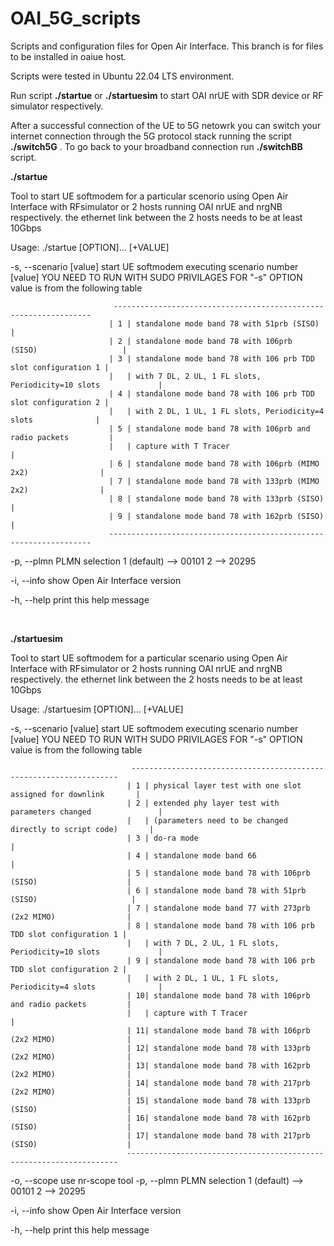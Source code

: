 # OAI_5G_scripts
Scripts and configuration files for Open Air Interface. This branch is for files to be installed in oaiue host.

Scripts were tested in Ubuntu 22.04 LTS environment.

Run script **./startue** or **./startuesim** to start OAI nrUE with SDR device or RF simulator respectively.

After a successful connection of the UE to 5G netowrk you can switch your internet connection through the 5G protocol stack running the script **./switch5G** . To go back to your broadband connection run **./switchBB** script.

  **./startue**

Tool to start UE softmodem for a particular scenorio using Open Air Interface with RFsimulator
or 2 hosts running OAI nrUE and nrgNB respectively.
the ethernet link between the 2 hosts  needs to be at least 10Gbps 

Usage:  ./startue [OPTION]... [+VALUE] 

  -s, --scenario [value]   start UE softmodem executing scenario number [value]
                           YOU NEED TO RUN WITH SUDO PRIVILAGES FOR "-s" OPTION
                           value is from the following table
                           
                           -----------------------------------------------------------------
                          | 1 | standalone mode band 78 with 51prb (SISO)                     |
                          | 2 | standalone mode band 78 with 106prb  (SISO)                   |
                          | 3 | standalone mode band 78 with 106 prb TDD slot configuration 1 |
                          |   | with 7 DL, 2 UL, 1 FL slots, Periodicity=10 slots             |
                          | 4 | standalone mode band 78 with 106 prb TDD slot configuration 2 |
                          |   | with 2 DL, 1 UL, 1 FL slots, Periodicity=4 slots              |
                          | 5 | standalone mode band 78 with 106prb and radio packets         |
                          |   | capture with T Tracer                                         |
                          | 6 | standalone mode band 78 with 106prb (MIMO 2x2)                |
                          | 7 | standalone mode band 78 with 133prb (MIMO 2x2)                |
                          | 8 | standalone mode band 78 with 133prb (SISO)                    |
                          | 9 | standalone mode band 78 with 162prb (SISO)                    |
                          ------------------------------------------------------------------

-p, --plmn               PLMN selection
                                1 (default) --> 00101
                                2                 --> 20295  

 -i, --info               show Open Air Interface version

  -h, --help               print this help message

​                           

  **./startuesim**

Tool to start UE softmodem for a particular scenario using Open Air Interface with RFsimulator
or 2 hosts running OAI nrUE and nrgNB respectively.
the ethernet link between the 2 hosts  needs to be at least 10Gbps 

Usage:  ./startuesim [OPTION]... [+VALUE] 

  -s, --scenario [value]   start UE softmodem executing scenario number [value]
                           YOU NEED TO RUN WITH SUDO PRIVILAGES FOR "-s" OPTION
                           value is from the following table
                           

                               -------------------------------------------------------------------
                              | 1 | physical layer test with one slot assigned for downlink       |
                              | 2 | extended phy layer test with parameters changed               |
                              |   | (parameters need to be changed directly to script code)       |
                              | 3 | do-ra mode                                                    |
                              | 4 | standalone mode band 66                                       |
                              | 5 | standalone mode band 78 with 106prb (SISO)                    |
                              | 6 | standalone mode band 78 with 51prb (SISO)                     |
                              | 7 | standalone mode band 77 with 273prb (2x2 MIMO)                |
                              | 8 | standalone mode band 78 with 106 prb TDD slot configuration 1 |
                              |   | with 7 DL, 2 UL, 1 FL slots, Periodicity=10 slots             |
                              | 9 | standalone mode band 78 with 106 prb TDD slot configuration 2 |
                              |   | with 2 DL, 1 UL, 1 FL slots, Periodicity=4 slots              |
                              | 10| standalone mode band 78 with 106prb and radio packets         |
                              |   | capture with T Tracer                                         |
                              | 11| standalone mode band 78 with 106prb (2x2 MIMO)                |
                              | 12| standalone mode band 78 with 133prb (2x2 MIMO)                |
                              | 13| standalone mode band 78 with 162prb (2x2 MIMO)                |
                              | 14| standalone mode band 78 with 217prb (2x2 MIMO)                |
                              | 15| standalone mode band 78 with 133prb (SISO)                    |
                              | 16| standalone mode band 78 with 162prb (SISO)                    |
                              | 17| standalone mode band 78 with 217prb (SISO)                    |
                              --------------------------------------------------------------------

  -o, --scope              use nr-scope tool
  -p, --plmn               PLMN selection
                                  1 (default) --> 00101
                                  2                 --> 20295  

 -i, --info               show Open Air Interface version

  -h, --help               print this help message
